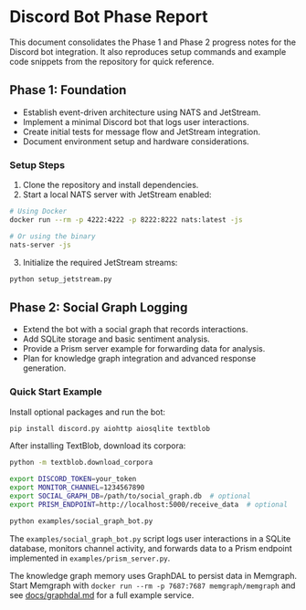 # Discord Bot Phase Report

This document consolidates the Phase 1 and Phase 2 progress notes for the Discord bot integration. It also reproduces setup commands and example code snippets from the repository for quick reference.

## Phase 1: Foundation

- Establish event-driven architecture using NATS and JetStream.
- Implement a minimal Discord bot that logs user interactions.
- Create initial tests for message flow and JetStream integration.
- Document environment setup and hardware considerations.

### Setup Steps

1. Clone the repository and install dependencies.
2. Start a local NATS server with JetStream enabled:

```bash
# Using Docker
docker run --rm -p 4222:4222 -p 8222:8222 nats:latest -js

# Or using the binary
nats-server -js
```

3. Initialize the required JetStream streams:

```bash
python setup_jetstream.py
```

## Phase 2: Social Graph Logging

- Extend the bot with a social graph that records interactions.
- Add SQLite storage and basic sentiment analysis.
- Provide a Prism server example for forwarding data for analysis.
- Plan for knowledge graph integration and advanced response generation.

### Quick Start Example

Install optional packages and run the bot:

```bash
pip install discord.py aiohttp aiosqlite textblob
```

After installing TextBlob, download its corpora:

```bash
python -m textblob.download_corpora

export DISCORD_TOKEN=your_token
export MONITOR_CHANNEL=1234567890
export SOCIAL_GRAPH_DB=/path/to/social_graph.db  # optional
export PRISM_ENDPOINT=http://localhost:5000/receive_data  # optional

python examples/social_graph_bot.py
```

The `examples/social_graph_bot.py` script logs user interactions in a SQLite database, monitors channel activity, and forwards data to a Prism endpoint implemented in `examples/prism_server.py`.

The knowledge graph memory uses GraphDAL to persist data in Memgraph. Start Memgraph with `docker run --rm -p 7687:7687 memgraph/memgraph` and see [docs/graphdal.md](graphdal.md) for a full example service.

